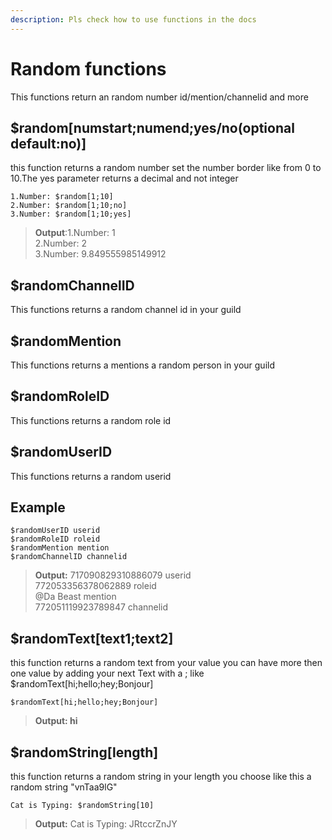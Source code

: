 ```yaml
---
description: Pls check how to use functions in the docs
---
```


# Random functions

This functions return an random number id/mention/channelid and more

## $random\[numstart;numend;yes/no\(optional default:no\)\]

this function returns a random number set the number border like from 0 to 10.The yes parameter returns a decimal and not integer

```text
1.Number: $random[1;10]
2.Number: $random[1;10;no]
3.Number: $random[1;10;yes]
```

> **Output**:1.Number: 1   
>               2.Number: 2   
>               3.Number: 9.849555985149912

## $randomChannelID

This functions returns a random channel id in your guild

## $randomMention

This functions returns a mentions a random person in your guild

## $randomRoleID

This functions returns a random role id

## $randomUserID

This functions returns a random userid

## Example

```text
$randomUserID userid
$randomRoleID roleid
$randomMention mention
$randomChannelID channelid
```

> **Output:** 717090829310886079 userid  
>                772053356378062889 roleid  
>                @Da Beast mention  
>                772051119923789847 channelid

## $randomText\[text1;text2\]

this function returns a random text from your value you can have more then one value by adding your next Text with a ; like $randomText\[hi;hello;hey;Bonjour\]

```text
$randomText[hi;hello;hey;Bonjour]
```

> **Output:  hi**

## $randomString\[length\]

this function returns a random string in your length you choose like this a random string "vnTaa9lG"

```text
Cat is Typing: $randomString[10]
```

> **Output:**  Cat is Typing: JRtccrZnJY




